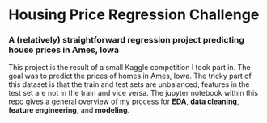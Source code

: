 # Housing Price Regression Challenge
### A (relatively) straightforward regression project predicting house prices in Ames, Iowa

This project is the result of a small Kaggle competition I took part in. The goal was to predict the prices of homes in Ames, Iowa. The tricky part of this dataset is that the train and test sets are unbalanced; features in the test set are not in the train and vice versa. The jupyter notebook within this repo gives a general overview of my process for **EDA**, **data cleaning**, **feature engineering**, and **modeling**.
